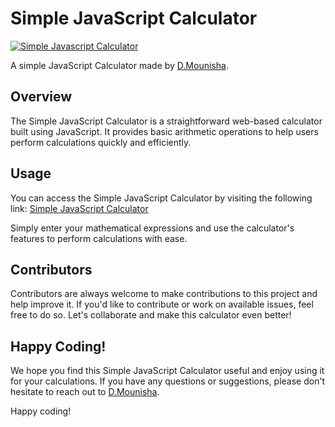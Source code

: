 # Simple JavaScript Calculator

[![Simple Javascript Calculator](https://raw.githubusercontent.com/harsh98trivedi/Simple-JavaScript-Calculator/master/images/meta.jpg)](https://harsh98trivedi.github.io/Simple-JavaScript-Calculator)

A simple JavaScript Calculator made by [D.Mounisha](https://harsh98trivedi.github.io).

## Overview

The Simple JavaScript Calculator is a straightforward web-based calculator built using JavaScript. It provides basic arithmetic operations to help users perform calculations quickly and efficiently.

## Usage

You can access the Simple JavaScript Calculator by visiting the following link: [Simple JavaScript Calculator](https://harsh98trivedi.github.io/Simple-JavaScript-Calculator)

Simply enter your mathematical expressions and use the calculator's features to perform calculations with ease.

## Contributors

Contributors are always welcome to make contributions to this project and help improve it. If you'd like to contribute or work on available issues, feel free to do so. Let's collaborate and make this calculator even better!

## Happy Coding!

We hope you find this Simple JavaScript Calculator useful and enjoy using it for your calculations. If you have any questions or suggestions, please don't hesitate to reach out to [D.Mounisha](https://harsh98trivedi.github.io).

Happy coding!
